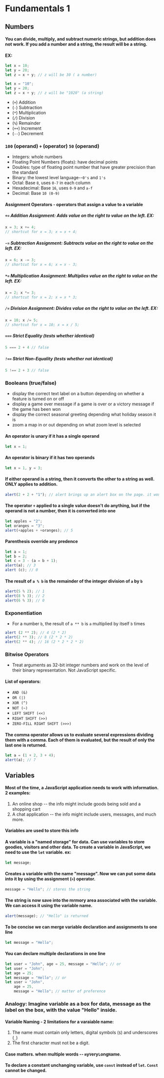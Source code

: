 # Fundamentals 1
## Numbers
#### You can divide, multiply, and subtract numeric strings, but addition does not work. If you add a number and a string, the result will be a string. 
#### EX:
```javascript
let x = 10;
let y = 20;
let z = x + y; // z will be 30 ( a number)

let x = "10";
let y = 20;
let z = x + y; // z will be "1020" (a string)
```
- (`+`) Addition
- (`-`) Subtraction
- (`*`) Multiplication 
- (`/`) Division
- (`%`) Remainder
- (`++`) Increment
- (`--`) Decrement 

### `100` (operand) `+` (operator) `50` (operand)

- Integers: whole numbers
- Floating Point Numbers (floats): have decimal points
- Doubles: type of floating point number that have greater precision than the standard
- Binary: the lowest level language--`0's` and `1's`
- Octal: Base `8`, uses `0-7` in each column
- Hexadecimal: Base `16`, uses `0-9` and `a-f`
- Decimal: Base `10 (0-9)`

#### Assignment Operators - operators that assign a value to a variable
##### `+=` Addition Assignment: Adds value on the right to value on the left. EX: 
```javascript
x = 3; x += 4;
// shortcut for x = 3; x = x + 4;
```

##### `-=` Subtraction Assignment: Subtracts value on the right to value on the left. EX:
```javascript
x = 6; x -= 3;
// shortcut for x = 6; x = x - 3;
```

##### `*=` Multiplication Assignment: Multiplies value on the right to value on the left. EX:
```javascript
x = 2; x *= 3; 
// shortcut for x = 2; x = x * 3;
```

##### `/=` Division Assignment: Divides value on the right to value on the left. EX:
```javascript
x = 10; x /= 5; 
// shortcut for x = 10; x = x / 5;
```

##### `===` Strict Equality (tests whether identical)
```javascript 
5 === 2 + 4 // false
```
##### `!==` Strict Non-Equality (tests whether not identical)
```javascript
5 !== 2 + 3 // false
```
### Booleans (true/false)
- display the correct text label on a button depending on whether a feature is turned on or off
- display a game over message if a game is over or a victory message if the game has been won
- display the correct seasonal greeting depending what holiday season it is
- zoom a map in or out depending on what zoom level is selected

#### An operator is unary if it has a single operand
```javascript
let x = 1;
```
#### An operator is binary if it has two operands
```javascript
let x = 1, y = 3;
```

#### If either operand is a string, then it converts the other to a string as well. ONLY applies to addition. 
```javascript
alert(2 + 2 + "1"); // alert brings up an alert box on the page. it would result in "41". first the code adss 2 + 2, then adds 4 to the string "1" to result in "41"
```

#### The operator `+` applied to a single value doesn't do anything, but if the operand is not a number, then it is converted into one
```javascript
let apples = "2";
let oranges = "3";
alert(+apples + +oranges); // 5
```

#### Parenthesis override any predence
```javascript
let a = 1;
let b = 2;
let c = 3 - (a = b + 1);
alert(a); // 3
alert (c); // 0
```

#### The result of `a % b` is the remainder of the integer division of `a` by `b`
```javascript
alert(5 % 2); // 1
alert(8 % 3); // 2
alert(6 % 3); // 0
```

### Exponentiation
- For a number `b`, the result of `a ** b` is `a` multiplied by itself `b` times
```javascript
alert (2 ** 2); // 4 (2 * 2)
alert(2 ** 3); // 8 (2 * 2 * 2)
alert(2 ** 4); // 16 (2 * 2 * 2 * 2)
```

### Bitwise Operators
- Treat arguments as 32-bit integer numbers and work on the level of their binary representation. Not JavaScript specific.

#### List of operators:
- `AND (&)`
- `OR (|)`
- `XOR (^)`
- `NOT (~)`
- `LEFT SHIFT (<<)`
- `RIGHT SHIFT (>>)`
- `ZERO-FILL RIGHT SHIFT (>>>)`

#### The comma operator allows us to evaluate several expressions dividing them with a comma. Each of them is evaluated, but the result of only the last one is returned.
```javascript
let a = (1 + 2, 3 + 4);
alert(a); // 7
```
## Variables
#### Most of the time, a JavaScript application needs to work with information. 2 examples:
1. An online shop -- the info might include goods being sold and a shopping cart
2. A chat application -- the info might include users, messages, and much more.
#### Variables are used to store this info
#### A variable is a "named storage" for data. Can use variables to store goodies, visitors and other data. To create a variable in JavaScript, we need to use the `let` variable. ex:
```javascript
let message;
```
#### Creates a variable with the name "message". Now we can put some data into it by using the assignment (`=`) operator.
```javascript
message = "Hello"; // stores the string
```
#### The string is now save into the mrmory area associated with the variable. We can access it using the variable name.
```javascript
alert(message); // "Hello" is returned
```
#### To be concise we can merge variable declaration and assignments to one line
```javascript
let message = "Hello";
```
#### You can declare multiple declarations in one line
```javascript
let user = "John", age = 25, message = "Hello"; // or
let user = "John";
let age = 25;
let message = "Hello"; // or
let user = "John",
    age = 25,
    message = "Hello"; // matter of preference
```
### Analogy: Imagine variable as a box for data, message as the label on the box, with the value "Hello" inside.
#### Variable Naming - 2 limitations for a varaiable name:
1. The name must contain only letters, digital symbols (`$`) and underscores (`_`)
2. The first character must not be a digit.
#### Case matters. when multiple words -- `m`y`V`ery`L`ong`N`ame.

#### To declare a constant unchanging variable, use `const` instead of `let`. `Const` cannot be changed.
